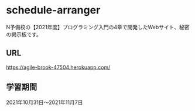 # schedule-arranger
N予備校の【2021年度】プログラミング入門の4章で開発したWebサイト、秘密の掲示板です。

## URL
https://agile-brook-47504.herokuapp.com/

## 学習期間
2021年10月31日〜2021年11月7日